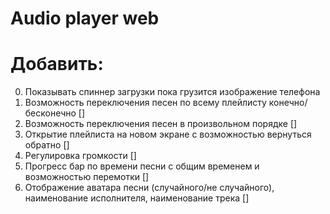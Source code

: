 # Audio player web

# Добавить:

0. Показывать спиннер загрузки пока грузится изображение телефона
1. Возможность переключения песен по всему плейлисту конечно/бесконечно []
2. Возможность переключения песен в произвольном порядке []
3. Открытие плейлиста на новом экране с возможностью вернуться обратно []
4. Регулировка громкости []
5. Прогресс бар по времени песни с общим временем и возможностью перемотки []
6. Отображение аватара песни (случайного/не случайного), наименование исполнителя, наименование трека []
